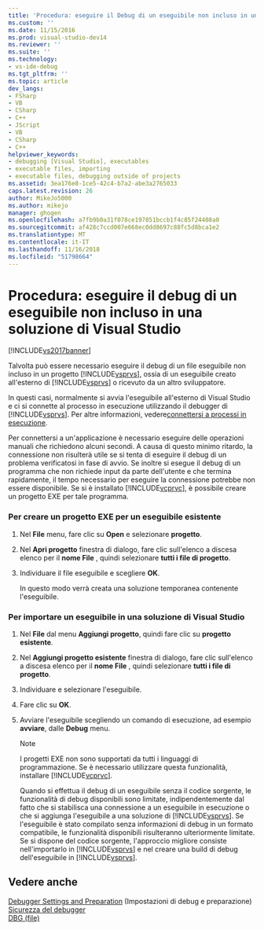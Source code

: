 ```yaml
---
title: 'Procedura: eseguire il Debug di un eseguibile non incluso in una soluzione di Visual Studio | Microsoft Docs'
ms.custom: ''
ms.date: 11/15/2016
ms.prod: visual-studio-dev14
ms.reviewer: ''
ms.suite: ''
ms.technology:
- vs-ide-debug
ms.tgt_pltfrm: ''
ms.topic: article
dev_langs:
- FSharp
- VB
- CSharp
- C++
- JScript
- VB
- CSharp
- C++
helpviewer_keywords:
- debugging [Visual Studio], executables
- executable files, importing
- executable files, debugging outside of projects
ms.assetid: 3ea176e8-1ce5-42c4-b7a2-abe3a2765033
caps.latest.revision: 26
author: MikeJo5000
ms.author: mikejo
manager: ghogen
ms.openlocfilehash: a7fb9b0a31f078ce197851bccb1f4c85f24408a0
ms.sourcegitcommit: af428c7ccd007e668ec0dd8697c88fc5d8bca1e2
ms.translationtype: MT
ms.contentlocale: it-IT
ms.lasthandoff: 11/16/2018
ms.locfileid: "51798664"
---
```

# <a name="how-to-debug-an-executable-not-part-of-a-visual-studio-solution"></a>Procedura: eseguire il debug di un eseguibile non incluso in una soluzione di Visual Studio
[!INCLUDE[vs2017banner](../includes/vs2017banner.md)]

Talvolta può essere necessario eseguire il debug di un file eseguibile non incluso in un progetto [!INCLUDE[vsprvs](../includes/vsprvs-md.md)], ossia di un eseguibile creato all'esterno di [!INCLUDE[vsprvs](../includes/vsprvs-md.md)] o ricevuto da un altro sviluppatore.  
  
 In questi casi, normalmente si avvia l'eseguibile all'esterno di Visual Studio e ci si connette al processo in esecuzione utilizzando il debugger di [!INCLUDE[vsprvs](../includes/vsprvs-md.md)]. Per altre informazioni, vedere[connettersi a processi in esecuzione](../debugger/attach-to-running-processes-with-the-visual-studio-debugger.md).  
  
 Per connettersi a un'applicazione è necessario eseguire delle operazioni manuali che richiedono alcuni secondi. A causa di questo minimo ritardo, la connessione non risulterà utile se si tenta di eseguire il debug di un problema verificatosi in fase di avvio. Se inoltre si esegue il debug di un programma che non richiede input da parte dell'utente e che termina rapidamente, il tempo necessario per eseguire la connessione potrebbe non essere disponibile. Se si è installato [!INCLUDE[vcprvc](../includes/vcprvc-md.md)], è possibile creare un progetto EXE per tale programma.  
  
### <a name="to-create-an-exe-project-for-an-existing-executable"></a>Per creare un progetto EXE per un eseguibile esistente  
  
1.  Nel **File** menu, fare clic su **Open** e selezionare **progetto**.  
  
2.  Nel **Apri progetto** finestra di dialogo, fare clic sull'elenco a discesa elenco per il **nome File** , quindi selezionare **tutti i file di progetto**.  
  
3.  Individuare il file eseguibile e scegliere **OK**.  
  
     In questo modo verrà creata una soluzione temporanea contenente l'eseguibile.  
  
### <a name="to-import-an-executable-into-a-visual-studio-solution"></a>Per importare un eseguibile in una soluzione di Visual Studio  
  
1.  Nel **File** dal menu **Aggiungi progetto**, quindi fare clic su **progetto esistente**.  
  
2.  Nel **Aggiungi progetto esistente** finestra di dialogo, fare clic sull'elenco a discesa elenco per il **nome File** , quindi selezionare **tutti i file di progetto**.  
  
3.  Individuare e selezionare l'eseguibile.  
  
4.  Fare clic su **OK**.  
  
5.  Avviare l'eseguibile scegliendo un comando di esecuzione, ad esempio **avviare**, dalle **Debug** menu.  
  
    > [!NOTE]
    >  I progetti EXE non sono supportati da tutti i linguaggi di programmazione. Se è necessario utilizzare questa funzionalità, installare [!INCLUDE[vcprvc](../includes/vcprvc-md.md)].  
  
     Quando si effettua il debug di un eseguibile senza il codice sorgente, le funzionalità di debug disponibili sono limitate, indipendentemente dal fatto che si stabilisca una connessione a un eseguibile in esecuzione o che si aggiunga l'eseguibile a una soluzione di [!INCLUDE[vsprvs](../includes/vsprvs-md.md)]. Se l'eseguibile è stato compilato senza informazioni di debug in un formato compatibile, le funzionalità disponibili risulteranno ulteriormente limitate. Se si dispone del codice sorgente, l'approccio migliore consiste nell'importarlo in [!INCLUDE[vsprvs](../includes/vsprvs-md.md)] e nel creare una build di debug dell'eseguibile in [!INCLUDE[vsprvs](../includes/vsprvs-md.md)].  
  
## <a name="see-also"></a>Vedere anche  
 [Debugger Settings and Preparation](../debugger/debugger-settings-and-preparation.md)  (Impostazioni di debug e preparazione)  
 [Sicurezza del debugger](../debugger/debugger-security.md)   
 [DBG (file)](http://msdn.microsoft.com/en-us/91e449e9-8b65-4123-960f-2107cd1f1cfd)



